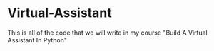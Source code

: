 # Virtual-Assistant
This is all of the code that we will write in my course "Build A Virtual Assistant In Python"
